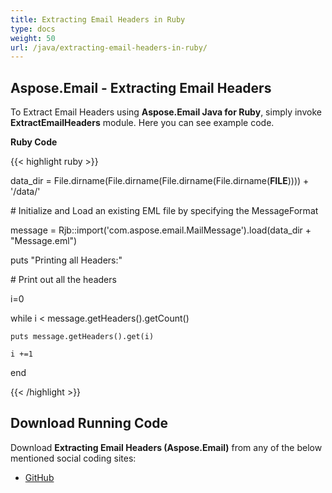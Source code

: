 ```yaml
---
title: Extracting Email Headers in Ruby
type: docs
weight: 50
url: /java/extracting-email-headers-in-ruby/
---
```


## **Aspose.Email - Extracting Email Headers**
To Extract Email Headers using **Aspose.Email Java for Ruby**, simply invoke **ExtractEmailHeaders** module. Here you can see example code.

**Ruby Code**

{{< highlight ruby >}}

 data_dir = File.dirname(File.dirname(File.dirname(File.dirname(__FILE__)))) + '/data/'



\# Initialize and Load an existing EML file by specifying the MessageFormat

message = Rjb::import('com.aspose.email.MailMessage').load(data_dir + "Message.eml")

puts "Printing all Headers:"

\# Print out all the headers

i=0

while i < message.getHeaders().getCount()

    puts message.getHeaders().get(i)

    i +=1

end 

{{< /highlight >}}
## **Download Running Code**
Download **Extracting Email Headers (Aspose.Email)** from any of the below mentioned social coding sites:

- [GitHub](https://github.com/aspose-email/Aspose.Email-for-Java/blob/master/Plugins/Aspose_Email_Java_for_Ruby/lib/asposeemailjava/Email/extractemailheaders.rb)
